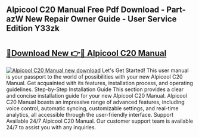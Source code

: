 ## Alpicool C20 Manual Free Pdf Download - Part-azW New Repair Owner Guide - User Service Edition Y33zk

# <h2><a href="http://bc3975.oget.top/?id=Alpicool+C20+Manual">🔗Download New 👉🔴 Alpicool C20 Manual</a></h2>

[![Alpicool C20 Manual new download](https://i.imgur.com/5g1atiW.png)](http://bc3975.oget.top/?id=Alpicool+C20+Manual)
Let's Get Started! This user manual is your passport to the world of possibilities with your new Alpicool C20 Manual. Get acquainted with its features, installation process, and operating guidelines. Step-by-Step Installation Guide This section provides a clear and concise installation guide for your new Alpicool C20 Manual. Alpicool C20 Manual boasts an impressive range of advanced features, including voice control, automatic syncing, customizable settings, and real-time analytics, all accessible through the user-friendly interface. Support Available 24/7 Alpicool C20 Manual. Our customer support team is available 24/7 to assist you with any inquiries.
